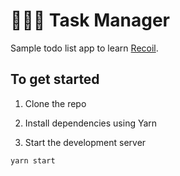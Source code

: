 # 👩🏻‍💻 Task Manager

Sample todo list app to learn [Recoil](https://recoiljs.org/). 

## To get started

1. Clone the repo

2. Install dependencies using Yarn

3. Start the development server
```bash
yarn start
```

